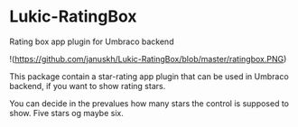 # Lukic-RatingBox
Rating box app plugin for Umbraco backend

!(https://github.com/januskh/Lukic-RatingBox/blob/master/ratingbox.PNG)

This package contain a star-rating app plugin that can be used in Umbraco backend, if you want to show rating stars.

You can decide in the prevalues how many stars the control is supposed to show. Five stars og maybe six.
